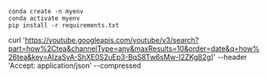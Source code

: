 ```
conda create -n myenv
conda activate myenv
pip install -r requirements.txt
```
curl 'https://youtube.googleapis.com/youtube/v3/search?part=how%2Ctea&channelType=any&maxResults=10&order=date&q=how%26tea&key=AIzaSyA-ShXE0S2uEp3-BqS8Tw6sMw-l2ZKg82g]' --header 'Accept: application/json' --compressed